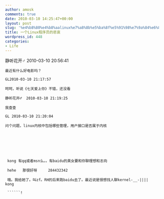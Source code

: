 ```yaml
---
author: amosk
comments: true
date: 2010-03-10 14:25:47+00:00
layout: post
slug: '%e4%b8%80%e4%b8%aalinux%e7%a8%8b%e5%ba%8f%e5%91%98%e7%9a%84%e6%82%b2%e5%93%80'
title: 一个Linux程序员的悲哀
wordpress_id: 448
categories:
- Life
---
```


静听花开♂  2010-03-10 20:56:41
    
    最近有什么好电影吗？
    
    GL2010-03-10 21:17:57
    
    呵呵，听说《七天爱上你》不错，还没看
    
    静听花开♂  2010-03-10 21:19:25
    
    我查查
    
    GL 2010-03-10 21:20:04
    
    问个问题，linux内核中包括哪些管理，用户接口是否属于内核
    




    
    
     kong 有qq或者msn么。。有baidu的美女要和你聊理想和志向
    
     hehe   那很好呀     284432342
    
     哦。我给她了。叫zf。RH的后来跑baidu去了。最近说是很想找人聊kernel-__-|||| kong
    
     ``````!
    
